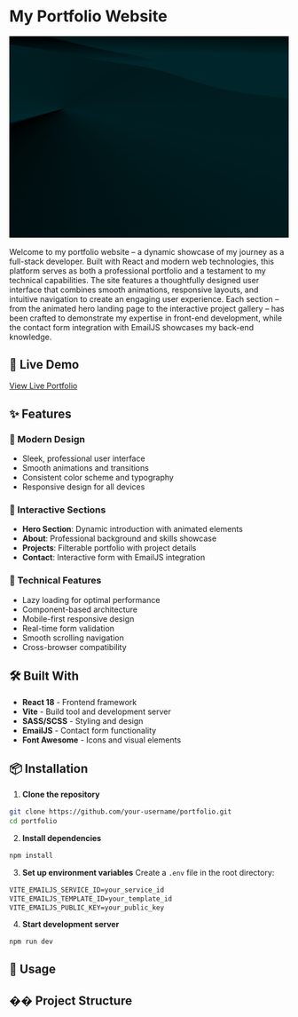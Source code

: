 # My Portfolio Website

![Portfolio Preview](src/assets/Desktop.png)

Welcome to my portfolio website – a dynamic showcase of my journey as a full-stack developer. Built with React and modern web technologies, this platform serves as both a professional portfolio and a testament to my technical capabilities. The site features a thoughtfully designed user interface that combines smooth animations, responsive layouts, and intuitive navigation to create an engaging user experience. Each section – from the animated hero landing page to the interactive project gallery – has been crafted to demonstrate my expertise in front-end development, while the contact form integration with EmailJS showcases my back-end knowledge.

## 🌟 Live Demo

[View Live Portfolio](https://your-portfolio-url.com)

## ✨ Features

### 🎨 Modern Design

- Sleek, professional user interface
- Smooth animations and transitions
- Consistent color scheme and typography
- Responsive design for all devices

### 📱 Interactive Sections

- **Hero Section**: Dynamic introduction with animated elements
- **About**: Professional background and skills showcase
- **Projects**: Filterable portfolio with project details
- **Contact**: Interactive form with EmailJS integration

### 🚀 Technical Features

- Lazy loading for optimal performance
- Component-based architecture
- Mobile-first responsive design
- Real-time form validation
- Smooth scrolling navigation
- Cross-browser compatibility

## 🛠️ Built With

- **React 18** - Frontend framework
- **Vite** - Build tool and development server
- **SASS/SCSS** - Styling and design
- **EmailJS** - Contact form functionality
- **Font Awesome** - Icons and visual elements

## 📦 Installation

1. **Clone the repository**

```bash
git clone https://github.com/your-username/portfolio.git
cd portfolio
```

2. **Install dependencies**

```bash
npm install
```

3. **Set up environment variables**
   Create a `.env` file in the root directory:

```env
VITE_EMAILJS_SERVICE_ID=your_service_id
VITE_EMAILJS_TEMPLATE_ID=your_template_id
VITE_EMAILJS_PUBLIC_KEY=your_public_key
```

4. **Start development server**

```bash
npm run dev
```

## 🚀 Usage

## �� Project Structure
